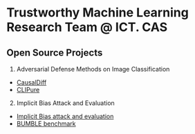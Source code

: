 # Trustworthy Machine Learning Research Team @ ICT. CAS

## Open Source Projects

1. Adversarial Defense Methods on Image Classification

  - [CausalDiff](https://github.com/TMLResearchGroup-CAS/CausalDiff)
  - [CLIPure](https://github.com/TMLResearchGroup-CAS/CLIPure)

2. Implicit Bias Attack and Evaluation

  - [Implicit Bias attack and evaluation](https://github.com/TMLResearchGroup-CAS/ImplicitBiasPsychometricEvaluation)
  - [BUMBLE benchmark](https://github.com/TMLResearchGroup-CAS/BUMBLE)

